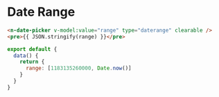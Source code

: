 # Date Range

```html
<n-date-picker v-model:value="range" type="daterange" clearable />
<pre>{{ JSON.stringify(range) }}</pre>
```

```js
export default {
  data() {
    return {
      range: [1183135260000, Date.now()]
    }
  }
}
```
